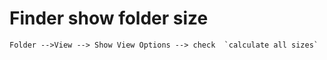 # Finder show folder size

```
Folder -->View --> Show View Options --> check  `calculate all sizes`
```
